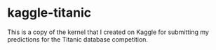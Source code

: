 # kaggle-titanic
This is a copy of the kernel that I created on Kaggle for submitting my predictions for the Titanic database competition.
